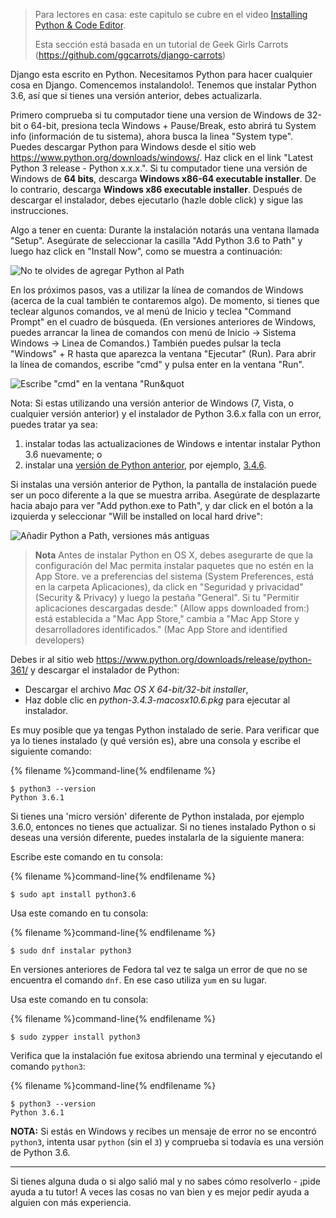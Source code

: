 > Para lectores en casa: este capitulo se cubre en el video [Installing Python & Code Editor](https://www.youtube.com/watch?v=pVTaqzKZCdA).
> 
> Esta sección está basada en un tutorial de Geek Girls Carrots (https://github.com/ggcarrots/django-carrots)

Django esta escrito en Python. Necesitamos Python para hacer cualquier cosa en Django. Comencemos instalandolo!. Tenemos que instalar Python 3.6, así que si tienes una versión anterior, debes actualizarla.

<!--sec data-title="Install Python: Windows" data-id="python_windows" data-collapse=true ces-->

Primero comprueba si tu computador tiene una version de Windows de 32-bit o 64-bit, presiona tecla Windows + Pause/Break, esto abrirá tu System info (información de tu sistema), ahora busca la linea "System type". Puedes descargar Python para Windows desde el sitio web https://www.python.org/downloads/windows/. Haz click en el link "Latest Python 3 release - Python x.x.x.". Si tu computador tiene una versión de Windows de **64 bits**, descarga **Windows x86-64 executable installer**. De lo contrario, descarga **Windows x86 executable installer**. Después de descargar el instalador, debes ejecutarlo (hazle doble click) y sigue las instrucciones.

Algo a tener en cuenta: Durante la instalación notarás una ventana llamada "Setup". Asegúrate de seleccionar la casilla "Add Python 3.6 to Path" y luego haz click en "Install Now", como se muestra a continuación:

![No te olvides de agregar Python al Path](../python_installation/images/python-installation-options.png)

En los próximos pasos, vas a utilizar la línea de comandos de Windows (acerca de la cual también te contaremos algo). De momento, si tienes que teclear algunos comandos, ve al menú de Inicio y teclea "Command Prompt" en el cuadro de búsqueda. (En versiones anteriores de Windows, puedes arrancar la linea de comandos con menú de Inicio → Sistema Windows → Linea de Comandos.) También puedes pulsar la tecla "Windows" + R hasta que aparezca la ventana "Ejecutar" (Run). Para abrir la línea de comandos, escribe "cmd" y pulsa enter en la ventana "Run".

![Escribe "cmd" en la ventana "Run&quot](../python_installation/images/windows-plus-r.png)

Nota: Si estas utilizando una versión anterior de Windows (7, Vista, o cualquier versión anterior) y el instalador de Python 3.6.x falla con un error, puedes tratar ya sea:

1. instalar todas las actualizaciones de Windows e intentar instalar Python 3.6 nuevamente; o
2. instalar una [versión de Python anterior](https://www.python.org/downloads/windows/), por ejemplo, [3.4.6](https://www.python.org/downloads/release/python-346/).

Si instalas una versión anterior de Python, la pantalla de instalación puede ser un poco diferente a la que se muestra arriba. Asegúrate de desplazarte hacia abajo para ver "Add python.exe to Path", y dar click en el botón a la izquierda y seleccionar "Will be installed on local hard drive":

![Añadir Python a Path, versiones más antiguas](../python_installation/images/add_python_to_windows_path.png)

<!--endsec-->

<!--sec data-title="Install Python: OS X" data-id="python_OSX"
data-collapse=true ces-->

> **Nota** Antes de instalar Python en OS X, debes asegurarte de que la configuración del Mac permita instalar paquetes que no estén en la App Store. ve a preferencias del sistema (System Preferences, está en la carpeta Aplicaciones), da click en "Seguridad y privacidad" (Security & Privacy) y luego la pestaña "General". Si tu "Permitir aplicaciones descargadas desde:" (Allow apps downloaded from:) está establecida a "Mac App Store," cambia a "Mac App Store y desarrolladores identificados." (Mac App Store and identified developers)

Debes ir al sitio web https://www.python.org/downloads/release/python-361/ y descargar el instalador de Python:

* Descargar el archivo *Mac OS X 64-bit/32-bit installer*,
* Haz doble clic en *python-3.4.3-macosx10.6.pkg* para ejecutar al instalador.

<!--endsec-->

<!--sec data-title="Install Python: Linux" data-id="python_linux"
data-collapse=true ces-->

Es muy posible que ya tengas Python instalado de serie. Para verificar que ya lo tienes instalado (y qué versión es), abre una consola y escribe el siguiente comando:

{% filename %}command-line{% endfilename %}

    $ python3 --version
    Python 3.6.1
    

Si tienes una 'micro versión' diferente de Python instalada, por ejemplo 3.6.0, entonces no tienes que actualizar. Si no tienes instalado Python o si deseas una versión diferente, puedes instalarla de la siguiente manera:

<!--endsec-->

<!--sec data-title="Install Python: Debian or Ubuntu" data-id="python_debian" data-collapse=true ces-->

Escribe este comando en tu consola:

{% filename %}command-line{% endfilename %}

    $ sudo apt install python3.6
    

<!--endsec-->

<!--sec data-title="Install Python: Fedora" data-id="python_fedora"
data-collapse=true ces-->

Usa este comando en tu consola:

{% filename %}command-line{% endfilename %}

    $ sudo dnf instalar python3
    

En versiones anteriores de Fedora tal vez te salga un error de que no se encuentra el comando `dnf`. En ese caso utiliza `yum` en su lugar.

<!--endsec-->

<!--sec data-title="Install Python: openSUSE" data-id="python_openSUSE"
data-collapse=true ces-->

Usa este comando en tu consola:

{% filename %}command-line{% endfilename %}

    $ sudo zypper install python3
    

<!--endsec-->

Verifica que la instalación fue exitosa abriendo una terminal y ejecutando el comando `python3`:

{% filename %}command-line{% endfilename %}

    $ python3 --version
    Python 3.6.1
    

**NOTA:** Si estás en Windows y recibes un mensaje de error no se encontró `python3`, intenta usar `python` (sin el `3`) y comprueba si todavía es una versión de Python 3.6.

* * *

Si tienes alguna duda o si algo salió mal y no sabes cómo resolverlo - ¡pide ayuda a tu tutor! A veces las cosas no van bien y es mejor pedir ayuda a alguien con más experiencia.

